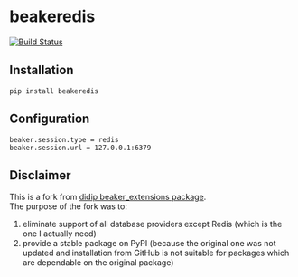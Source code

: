 # beakeredis
[![Build Status](https://travis-ci.org/aspyatkin/beakeredis.svg?branch=dev)](https://travis-ci.org/aspyatkin/beakeredis)
## Installation
`pip install beakeredis`
## Configuration
```
beaker.session.type = redis
beaker.session.url = 127.0.0.1:6379
```
## Disclaimer
This is a fork from [didip beaker_extensions package](https://github.com/didip/beaker_extensions).  
The purpose of the fork was to:  
1. eliminate support of all database providers except Redis (which is the one I actually need)  
2. provide a stable package on PyPI (because the original one was not updated and installation from GitHub is not suitable for packages which are dependable on the original package)
